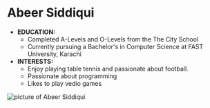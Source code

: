 # Abeer Siddiqui 
- **EDUCATION:**
  - Completed A-Levels and O-Levels from the The City School
  - Currently pursuing a Bachelor's in Computer Science at FAST University, Karachi
- **INTERESTS:**
  - Enjoy playing table tennis and passionate about football.
  - Passionate about programming
  - Likes to play vedio games





![picture of Abeer Siddiqui](https://imgtr.ee/images/2024/08/31/c1ff644842af45ebade6450d57a3a576.jpeg)

